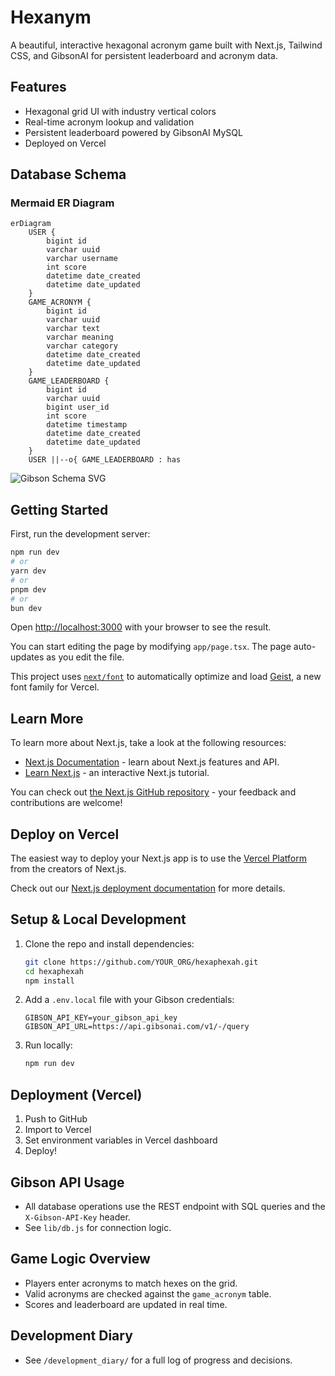 # Hexanym

A beautiful, interactive hexagonal acronym game built with Next.js, Tailwind CSS, and GibsonAI for persistent leaderboard and acronym data.

## Features
- Hexagonal grid UI with industry vertical colors
- Real-time acronym lookup and validation
- Persistent leaderboard powered by GibsonAI MySQL
- Deployed on Vercel

## Database Schema

### Mermaid ER Diagram
```mermaid
erDiagram
    USER {
        bigint id
        varchar uuid
        varchar username
        int score
        datetime date_created
        datetime date_updated
    }
    GAME_ACRONYM {
        bigint id
        varchar uuid
        varchar text
        varchar meaning
        varchar category
        datetime date_created
        datetime date_updated
    }
    GAME_LEADERBOARD {
        bigint id
        varchar uuid
        bigint user_id
        int score
        datetime timestamp
        datetime date_created
        datetime date_updated
    }
    USER ||--o{ GAME_LEADERBOARD : has
```

![Gibson Schema SVG](../outputs/gibson_schema.svg)

## Getting Started

First, run the development server:

```bash
npm run dev
# or
yarn dev
# or
pnpm dev
# or
bun dev
```

Open [http://localhost:3000](http://localhost:3000) with your browser to see the result.

You can start editing the page by modifying `app/page.tsx`. The page auto-updates as you edit the file.

This project uses [`next/font`](https://nextjs.org/docs/app/building-your-application/optimizing/fonts) to automatically optimize and load [Geist](https://vercel.com/font), a new font family for Vercel.

## Learn More

To learn more about Next.js, take a look at the following resources:

- [Next.js Documentation](https://nextjs.org/docs) - learn about Next.js features and API.
- [Learn Next.js](https://nextjs.org/learn) - an interactive Next.js tutorial.

You can check out [the Next.js GitHub repository](https://github.com/vercel/next.js) - your feedback and contributions are welcome!

## Deploy on Vercel

The easiest way to deploy your Next.js app is to use the [Vercel Platform](https://vercel.com/new?utm_medium=default-template&filter=next.js&utm_source=create-next-app&utm_campaign=create-next-app-readme) from the creators of Next.js.

Check out our [Next.js deployment documentation](https://nextjs.org/docs/app/building-your-application/deploying) for more details.

## Setup & Local Development

1. Clone the repo and install dependencies:
   ```sh
   git clone https://github.com/YOUR_ORG/hexaphexah.git
   cd hexaphexah
   npm install
   ```
2. Add a `.env.local` file with your Gibson credentials:
   ```env
   GIBSON_API_KEY=your_gibson_api_key
   GIBSON_API_URL=https://api.gibsonai.com/v1/-/query
   ```
3. Run locally:
   ```sh
   npm run dev
   ```

## Deployment (Vercel)
1. Push to GitHub
2. Import to Vercel
3. Set environment variables in Vercel dashboard
4. Deploy!

## Gibson API Usage
- All database operations use the REST endpoint with SQL queries and the `X-Gibson-API-Key` header.
- See `lib/db.js` for connection logic.

## Game Logic Overview
- Players enter acronyms to match hexes on the grid.
- Valid acronyms are checked against the `game_acronym` table.
- Scores and leaderboard are updated in real time.

## Development Diary
- See `/development_diary/` for a full log of progress and decisions.
